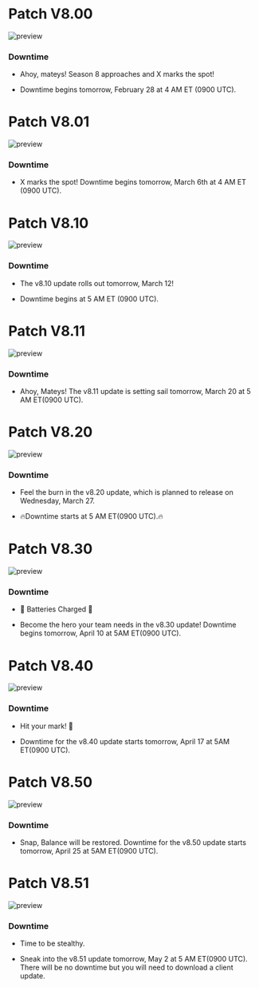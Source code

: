 # Patch V8.00

<img alt="preview" src="https://pbs.twimg.com/media/D0baU3hU8AIth16?format=jpg&name=large"/>

### Downtime

- Ahoy, mateys! Season 8 approaches and X marks the spot!

- Downtime begins tomorrow, February 28 at 4 AM ET (0900 UTC).


# Patch V8.01

<img alt="preview" src="https://pbs.twimg.com/media/D0baU3hU8AIth16?format=jpg&name=large"/>

### Downtime

- X marks the spot! Downtime begins tomorrow, March 6th at 4 AM ET (0900 UTC).

# Patch V8.10

<img alt="preview" src="https://pbs.twimg.com/media/D0baU3hU8AIth16?format=jpg&name=large"/>

### Downtime

- The v8.10 update rolls out tomorrow, March 12!

- Downtime begins at 5 AM ET (0900 UTC).


# Patch V8.11

<img alt="preview" src="https://pbs.twimg.com/media/D0baU3hU8AIth16?format=jpg&name=large"/>

### Downtime

- Ahoy, Mateys! The v8.11 update is setting sail tomorrow, March 20 at 5 AM ET(0900 UTC).

# Patch V8.20

<img alt="preview" src="https://pbs.twimg.com/media/D0baU3hU8AIth16?format=jpg&name=large"/>

### Downtime

- Feel the burn in the v8.20 update, which is planned to release on Wednesday, March 27.

- 🔥Downtime starts at 5 AM ET(0900 UTC).🔥


# Patch V8.30

<img alt="preview" src="https://pbs.twimg.com/media/D0baU3hU8AIth16?format=jpg&name=large"/>

### Downtime

- 🔋 Batteries Charged 🔋

- Become the hero your team needs in the v8.30 update! Downtime begins tomorrow, April 10 at 5AM ET(0900 UTC).


# Patch V8.40

<img alt="preview" src="https://pbs.twimg.com/media/D0baU3hU8AIth16?format=jpg&name=large"/>

### Downtime

- Hit your mark! 🎯

- Downtime for the v8.40 update starts tomorrow, April 17 at 5AM ET(0900 UTC).

# Patch V8.50   

<img alt="preview" src="https://pbs.twimg.com/media/D0baU3hU8AIth16?format=jpg&name=large"/>

### Downtime

- Snap, Balance will be restored. Downtime for the v8.50 update starts tomorrow, April 25 at 5AM ET(0900 UTC).

# Patch V8.51   

<img alt="preview" src="https://pbs.twimg.com/media/D0baU3hU8AIth16?format=jpg&name=large"/>

### Downtime

- Time to be stealthy.

- Sneak into the v8.51 update tomorrow, May 2 at 5 AM ET(0900 UTC). There will be no downtime but you will need to download a client update.






